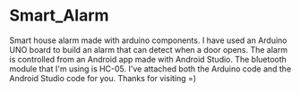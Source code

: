 # Smart_Alarm
Smart house alarm made with arduino components. I have used an Arduino UNO board to build an alarm that can detect when a door opens.
The alarm is controlled from an Android app made with Android Studio. The bluetooth module that I'm using is HC-05.
I've attached both the Arduino code and the Android Studio code for you. Thanks for visiting =)
